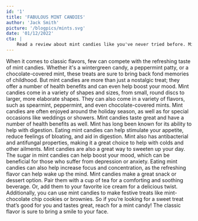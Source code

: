 ```yaml
---
id: '1'
title: 'FABULOUS MINT CANDIES'
author: 'Jack Smith'
picture: '/blogpics/mints.svg'
date: '01/12/2022'
cta: |
    Read a review about mint candies like you've never tried before. Mint candies are the perfect combination of sweet and tangy, with a cool and refreshing flavor.
---
```

When it comes to classic flavors, few can compete with the refreshing taste of mint candies. Whether it's a wintergreen candy, a peppermint patty, or a chocolate-covered mint, these treats are sure to bring back fond memories of childhood. But mint candies are more than just a nostalgic treat; they offer a number of health benefits and can even help boost your mood. Mint candies come in a variety of shapes and sizes, from small, round discs to larger, more elaborate shapes. They can also come in a variety of flavors, such as spearmint, peppermint, and even chocolate-covered mints. Mint candies are often enjoyed around the holiday season, as well as for special occasions like weddings or showers. Mint candies taste great and have a number of health benefits as well. Mint has long been known for its ability to help with digestion. Eating mint candies can help stimulate your appetite, reduce feelings of bloating, and aid in digestion. Mint also has antibacterial and antifungal properties, making it a great choice to help with colds and other ailments. Mint candies are also a great way to sweeten up your day. The sugar in mint candies can help boost your mood, which can be beneficial for those who suffer from depression or anxiety. Eating mint candies can also help increase focus and concentration, as the refreshing flavor can help wake up the mind.       Mint candies make a great snack or dessert option. Pair them with a cup of tea for a comforting and soothing beverage. Or, add them to your favorite ice cream for a delicious twist. Additionally, you can use mint candies to make festive treats like mint-chocolate chip cookies or brownies. So if you’re looking for a sweet treat that’s good for you and tastes great, reach for a mint candy! The classic flavor is sure to bring a smile to your face.
